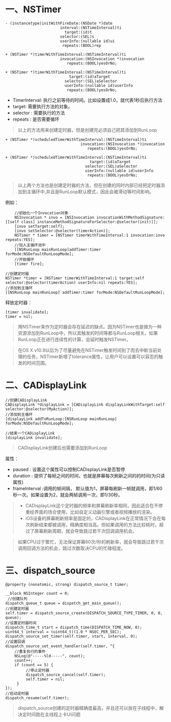 # 一、NSTimer


```
- (instancetype)initWithFireDate:(NSDate *)date 
                        interval:(NSTimeInterval)ti 
                          target:(id)t 
                        selector:(SEL)s 
                        userInfo:(nullable id)ui 
                         repeats:(BOOL)rep
```

```
+ (NSTimer *)timerWithTimeInterval:(NSTimeInterval)ti 
                        invocation:(NSInvocation *)invocation 
                           repeats:(BOOL)yesOrNo;
```

```
+ (NSTimer *)timerWithTimeInterval:(NSTimeInterval)ti 
                            target:(id)aTarget 
                          selector:(SEL)aSelector 
                          userInfo:(nullable id)userInfo 
                           repeats:(BOOL)yesOrNo;
```
- TimerInterval: 执行之前等待的时间。比如设置成1.0，就代表1秒后执行方法
- target: 需要执行方法的对象。
- selector : 需要执行的方法
- repeats : 是否需要循环

>以上的方法用来创建定时器，但是创建完必须自己把其添加到RunLoop


```
+ (NSTimer *)scheduledTimerWithTimeInterval:(NSTimeInterval)ti 
                                 invocation:(NSInvocation *)invocation 
                                    repeats:(BOOL)yesOrNo;
```

```
+ (NSTimer *)scheduledTimerWithTimeInterval:(NSTimeInterval)ti 
                                     target:(id)aTarget 
                                   selector:(SEL)aSelector 
                                   userInfo:(nullable id)userInfo 
                                    repeats:(BOOL)yesOrNo;
```
>以上两个方法也是创建定时器的方法，但在创建的同时内部已经把定时器添加到主循环中,并且是RunLoop默认模式，因此会被滑动等时间影响。

例如：

```
    //初始化一个Invocation对象
    NSInvocation * invo = [NSInvocation invocationWithMethodSignature:[[self class] instanceMethodSignatureForSelector:@selector(init)]];
    [invo setTarget:self];
    [invo setSelector:@selector(timerAction)];
    NSTimer * timer = [NSTimer timerWithTimeInterval:1 invocation:invo repeats:YES];
    //加入主循环池中
    [[NSRunLoop mainRunLoop]addTimer:timer forMode:NSDefaultRunLoopMode];
    //开始循环
    [timer fire];
```

```
//创建定时器
NSTimer *timer = [NSTimer timerWithTimeInterval:1 target:self selector:@selector(timerAction) userInfo:nil repeats:YES];
//添加到主循环
[[NSRunLoop mainRunLoop] addTimer:timer forMode:NSDefaultRunLoopMode];
```
释放定时器：

```
[timer invalidate];
timer = nil;
```
>用NSTimer来作为定时器会存在延迟的缺点。因为NSTimer也是做为一种资源添加到RunLoop中，所以其触发的时间等都与RunLoop相关。如果RunLoop正在进行连续性的计算，会延时触发NSTimer。

>在OS X v10.9以后为了尽量避免在NSTimer触发时间到了而去中断当前处理的任务，NSTimer新增了tolerance属性，让用户可以设置可以容忍的触发的时间范围。
# 二、CADisplayLink

```
//创建CADisplayLink
CADisplayLink *displayLink = [CADisplayLink displayLinkWithTarget:self selector:@selector(MyAction)];
//添加到主循环
[displayLink addToRunLoop:[NSRunLoop mainRunLoop] forMode:NSDefaultRunLoopMode];
```
```
//结束一个CADisplayLink
[displayLink invalidate];
```
>CADisplayLink创建后也需要添加到RunLoop

属性：
- paused : 设置这个属性可以控制CADisplayLink是否暂停
- duration : 提供了每帧之间的时间，也就是屏幕每次刷新之间的的时间(为只读属性)
- frameInterval :调用的帧间隔， 默认值为1，屏幕每刷新一帧就调用，即1/60秒一次。如果设置为2，就会两帧调用一次，即1/30秒。

>* CADisplayLink这个定时器的频率和屏幕刷新率相同，因此适合在不停重绘界面的场合使用，比如自定义动画引擎或者视频播放的渲染。
>* iOS设备的屏幕刷新频率是固定的，CADisplayLink在正常情况下会在每次刷新结束都被调用，精确度相当高。但如果调用的方法比较耗时，超过了屏幕刷新周期，就会导致跳过若干次回调调用机会。

>如果CPU过于繁忙，无法保证屏幕60次/秒的刷新率，就会导致跳过若干次调用回调方法的机会，跳过次数取决CPU的忙碌程度。

# 三、dispatch_source

```
@property (nonatomic, strong) dispatch_source_t timer;
```

```
__block NSInteger count = 0;
 //创建队列
dispatch_queue_t queue = dispatch_get_main_queue();
//创建定时器
self.timer = dispatch_source_create(DISPATCH_SOURCE_TYPE_TIMER, 0, 0, queue);
//设置定时器时间
dispatch_time_t start = dispatch_time(DISPATCH_TIME_NOW, 0);
uint64_t interval = (uint64_t)(1.0 * NSEC_PER_SEC);
dispatch_source_set_timer(self.timer, start, interval, 0);
//设置回调
dispatch_source_set_event_handler(self.timer, ^{
    //重复执行的事件
    NSLog(@"-----%ld-----", count);
    count++;
    if (count == 5) {
         //停止定时器
         dispatch_source_cancel(self.timer);
         self.timer = nil;
     }
});
//启动定时器
dispatch_resume(self.timer);
```
>dispatch_source创建的定时器精确度最高，并且还可以放在子线程中，解决定时间跑在主线程上卡UI问题